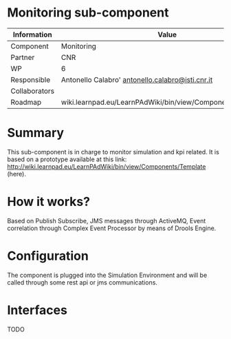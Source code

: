 Monitoring sub-component
====================

Information   | Value
------------- | --------
Component     | Monitoring
Partner       | CNR
WP            | 6
Responsible   | Antonello Calabro' <antonello.calabro@isti.cnr.it>
Collaborators | 
Roadmap       | wiki.learnpad.eu/LearnPAdWiki/bin/view/Components/Monitoring

# Summary
This sub-component is in charge to monitor simulation and kpi related.
It is based on a prototype available at this link:
http://wiki.learnpad.eu/LearnPAdWiki/bin/view/Components/Template (here).

# How it works?
Based on Publish Subscribe, JMS messages through ActiveMQ, Event correlation
through Complex Event Processor by means of Drools Engine.

# Configuration
The component is plugged into the Simulation Environment and
will be called through some rest api or jms communications.

# Interfaces
TODO
